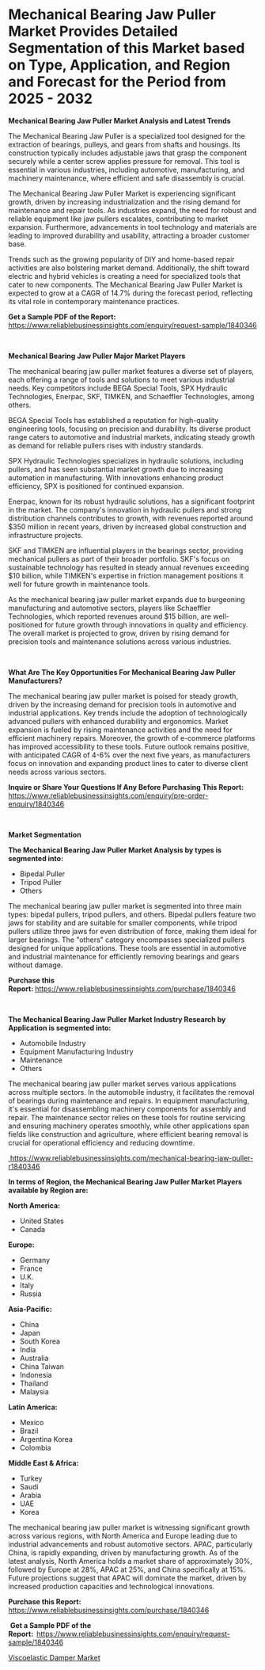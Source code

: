 <p><h1>Mechanical Bearing Jaw Puller Market Provides Detailed Segmentation of this Market based on Type, Application, and Region and Forecast for the Period from 2025 - 2032</h1></p><p><strong>Mechanical Bearing Jaw Puller Market Analysis and Latest Trends</strong></p>
<p><p>The Mechanical Bearing Jaw Puller is a specialized tool designed for the extraction of bearings, pulleys, and gears from shafts and housings. Its construction typically includes adjustable jaws that grasp the component securely while a center screw applies pressure for removal. This tool is essential in various industries, including automotive, manufacturing, and machinery maintenance, where efficient and safe disassembly is crucial.</p><p>The Mechanical Bearing Jaw Puller Market is experiencing significant growth, driven by increasing industrialization and the rising demand for maintenance and repair tools. As industries expand, the need for robust and reliable equipment like jaw pullers escalates, contributing to market expansion. Furthermore, advancements in tool technology and materials are leading to improved durability and usability, attracting a broader customer base.</p><p>Trends such as the growing popularity of DIY and home-based repair activities are also bolstering market demand. Additionally, the shift toward electric and hybrid vehicles is creating a need for specialized tools that cater to new components. The Mechanical Bearing Jaw Puller Market is expected to grow at a CAGR of 14.7% during the forecast period, reflecting its vital role in contemporary maintenance practices.</p></p>
<p><strong>Get a Sample PDF of the Report:&nbsp;</strong> <a href="https://www.reliablebusinessinsights.com/enquiry/request-sample/1840346?utm_campaign=2302&utm_medium=2&utm_source=Github&utm_content=ia&utm_term=12042025&utm_id=mechanical-bearing-jaw-puller">https://www.reliablebusinessinsights.com/enquiry/request-sample/1840346</a></p>
<p>&nbsp;</p>
<p><strong>Mechanical Bearing Jaw Puller Major Market Players</strong></p>
<p><p>The mechanical bearing jaw puller market features a diverse set of players, each offering a range of tools and solutions to meet various industrial needs. Key competitors include BEGA Special Tools, SPX Hydraulic Technologies, Enerpac, SKF, TIMKEN, and Schaeffler Technologies, among others. </p><p>BEGA Special Tools has established a reputation for high-quality engineering tools, focusing on precision and durability. Its diverse product range caters to automotive and industrial markets, indicating steady growth as demand for reliable pullers rises with industry standards. </p><p>SPX Hydraulic Technologies specializes in hydraulic solutions, including pullers, and has seen substantial market growth due to increasing automation in manufacturing. With innovations enhancing product efficiency, SPX is positioned for continued expansion.</p><p>Enerpac, known for its robust hydraulic solutions, has a significant footprint in the market. The company's innovation in hydraulic pullers and strong distribution channels contributes to growth, with revenues reported around $350 million in recent years, driven by increased global construction and infrastructure projects.</p><p>SKF and TIMKEN are influential players in the bearings sector, providing mechanical pullers as part of their broader portfolio. SKF's focus on sustainable technology has resulted in steady annual revenues exceeding $10 billion, while TIMKEN's expertise in friction management positions it well for future growth in maintenance tools.</p><p>As the mechanical bearing jaw puller market expands due to burgeoning manufacturing and automotive sectors, players like Schaeffler Technologies, which reported revenues around $15 billion, are well-positioned for future growth through innovations in quality and efficiency. The overall market is projected to grow, driven by rising demand for precision tools and maintenance solutions across various industries.</p></p>
<p>&nbsp;</p>
<p><strong>What Are The Key Opportunities For Mechanical Bearing Jaw Puller Manufacturers?</strong></p>
<p><p>The mechanical bearing jaw puller market is poised for steady growth, driven by the increasing demand for precision tools in automotive and industrial applications. Key trends include the adoption of technologically advanced pullers with enhanced durability and ergonomics. Market expansion is fueled by rising maintenance activities and the need for efficient machinery repairs. Moreover, the growth of e-commerce platforms has improved accessibility to these tools. Future outlook remains positive, with anticipated CAGR of 4-6% over the next five years, as manufacturers focus on innovation and expanding product lines to cater to diverse client needs across various sectors.</p></p>
<p><strong>Inquire or Share Your Questions If Any Before Purchasing This Report:</strong> <a href="https://www.reliablebusinessinsights.com/enquiry/pre-order-enquiry/1840346?utm_campaign=2302&utm_medium=2&utm_source=Github&utm_content=ia&utm_term=12042025&utm_id=mechanical-bearing-jaw-puller">https://www.reliablebusinessinsights.com/enquiry/pre-order-enquiry/1840346</a></p>
<p>&nbsp;</p>
<p><strong>Market Segmentation</strong></p>
<p><strong>The Mechanical Bearing Jaw Puller Market Analysis by types is segmented into:</strong></p>
<p><ul><li>Bipedal Puller</li><li>Tripod Puller</li><li>Others</li></ul></p>
<p><p>The mechanical bearing jaw puller market is segmented into three main types: bipedal pullers, tripod pullers, and others. Bipedal pullers feature two jaws for stability and are suitable for smaller components, while tripod pullers utilize three jaws for even distribution of force, making them ideal for larger bearings. The "others" category encompasses specialized pullers designed for unique applications. These tools are essential in automotive and industrial maintenance for efficiently removing bearings and gears without damage.</p></p>
<p><strong>Purchase this Report:&nbsp;</strong><a href="https://www.reliablebusinessinsights.com/purchase/1840346?utm_campaign=2302&utm_medium=2&utm_source=Github&utm_content=ia&utm_term=12042025&utm_id=mechanical-bearing-jaw-puller">https://www.reliablebusinessinsights.com/purchase/1840346</a></p>
<p>&nbsp;</p>
<p><strong>The Mechanical Bearing Jaw Puller Market Industry Research by Application is segmented into:</strong></p>
<p><ul><li>Automobile Industry</li><li>Equipment Manufacturing Industry</li><li>Maintenance</li><li>Others</li></ul></p>
<p><p>The mechanical bearing jaw puller market serves various applications across multiple sectors. In the automobile industry, it facilitates the removal of bearings during maintenance and repairs. In equipment manufacturing, it's essential for disassembling machinery components for assembly and repair. The maintenance sector relies on these tools for routine servicing and ensuring machinery operates smoothly, while other applications span fields like construction and agriculture, where efficient bearing removal is crucial for operational efficiency and reducing downtime.</p></p>
<p><a href="https://www.reliablebusinessinsights.com/mechanical-bearing-jaw-puller-r1840346?utm_campaign=2302&utm_medium=2&utm_source=Github&utm_content=ia&utm_term=12042025&utm_id=mechanical-bearing-jaw-puller">&nbsp;https://www.reliablebusinessinsights.com/mechanical-bearing-jaw-puller-r1840346</a></p>
<p><strong>In terms of Region, the Mechanical Bearing Jaw Puller Market Players available by Region are:</strong></p>
<p>
    <p> <strong> North America: </strong>
        <ul>
            <li>United States</li>
            <li>Canada</li>
        </ul>
        </p> 
    <p> <strong> Europe: </strong>
        <ul>
            <li>Germany</li>
            <li>France</li>
            <li>U.K.</li>
            <li>Italy</li>
            <li>Russia</li>
        </ul>
        </p> 
    <p> <strong> Asia-Pacific: </strong>
        <ul>
            <li>China</li>
            <li>Japan</li>
            <li>South Korea</li>
            <li>India</li>
            <li>Australia</li>
            <li>China Taiwan</li>
            <li>Indonesia</li>
            <li>Thailand</li>
            <li>Malaysia</li>
        </ul>
        </p> 
    <p> <strong> Latin America: </strong>
        <ul>
            <li>Mexico</li>
            <li>Brazil</li>
            <li>Argentina Korea</li>
            <li>Colombia</li>
        </ul>
        </p> 
    <p> <strong> Middle East & Africa: </strong>
        <ul>
            <li>Turkey</li>
            <li>Saudi</li>
            <li>Arabia</li>
            <li>UAE</li>
            <li>Korea</li>
        </ul>
    </p>
    </p>
<p><p>The mechanical bearing jaw puller market is witnessing significant growth across various regions, with North America and Europe leading due to industrial advancements and robust automotive sectors. APAC, particularly China, is rapidly expanding, driven by manufacturing growth. As of the latest analysis, North America holds a market share of approximately 30%, followed by Europe at 28%, APAC at 25%, and China specifically at 15%. Future projections suggest that APAC will dominate the market, driven by increased production capacities and technological innovations.</p></p>
<p><strong>Purchase this Report: </strong><a href="https://www.reliablebusinessinsights.com/purchase/1840346?utm_campaign=2302&utm_medium=2&utm_source=Github&utm_content=ia&utm_term=12042025&utm_id=mechanical-bearing-jaw-puller">https://www.reliablebusinessinsights.com/purchase/1840346</a></p>
<p>&nbsp;<strong>Get a Sample PDF of the Report:&nbsp;&nbsp;</strong><a href="https://www.reliablebusinessinsights.com/enquiry/request-sample/1840346?utm_campaign=2302&utm_medium=2&utm_source=Github&utm_content=ia&utm_term=12042025&utm_id=mechanical-bearing-jaw-puller">https://www.reliablebusinessinsights.com/enquiry/request-sample/1840346</a></p>
<p><strong></strong></p>
<p><p><a href="https://github.com/giardafshaxb/Market-Research-Report-List-1/blob/main/viscoelastic-damper-market.md?utm_campaign=2302&utm_medium=2&utm_source=Github&utm_content=ia&utm_term=12042025&utm_id=mechanical-bearing-jaw-puller">Viscoelastic Damper Market</a></p></p>